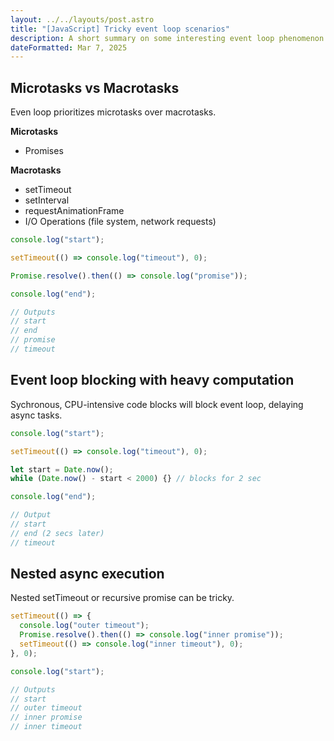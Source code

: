 ```yaml
---
layout: ../../layouts/post.astro
title: "[JavaScript] Tricky event loop scenarios"
description: A short summary on some interesting event loop phenomenon in JS.
dateFormatted: Mar 7, 2025
---
```


## Microtasks vs Macrotasks

Even loop prioritizes microtasks over macrotasks.

**Microtasks**

- Promises

**Macrotasks**

- setTimeout
- setInterval
- requestAnimationFrame
- I/O Operations (file system, network requests)

```jsx
console.log("start");

setTimeout(() => console.log("timeout"), 0);

Promise.resolve().then(() => console.log("promise"));

console.log("end");

// Outputs
// start
// end
// promise
// timeout
```

## Event loop blocking with heavy computation

Sychronous, CPU-intensive code blocks will block event loop, delaying async tasks.

```jsx
console.log("start");

setTimeout(() => console.log("timeout"), 0);

let start = Date.now();
while (Date.now() - start < 2000) {} // blocks for 2 sec

console.log("end");

// Output
// start
// end (2 secs later)
// timeout
```

## Nested async execution

Nested setTimeout or recursive promise can be tricky.

```jsx
setTimeout(() => {
  console.log("outer timeout");
  Promise.resolve().then(() => console.log("inner promise"));
  setTimeout(() => console.log("inner timeout"), 0);
}, 0);

console.log("start");

// Outputs
// start
// outer timeout
// inner promise
// inner timeout
```
